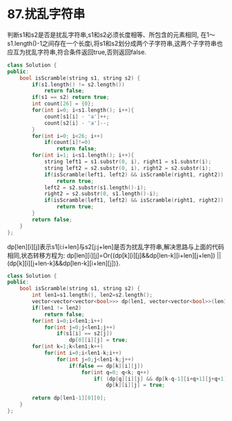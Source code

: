 # 87.扰乱字符串

判断s1和s2是否是扰乱字符串,s1和s2必须长度相等、所包含的元素相同,
在1～s1.length()-1之间存在一个长度i,将s1和s2划分成两个子字符串,这两个子字符串也应互为扰乱字符串,符合条件返回true,否则返回false.

```cpp
class Solution {
public:
    bool isScramble(string s1, string s2) {
        if(s1.length() != s2.length()) 
            return false;
        if(s1 == s2) return true;
        int count[26] = {0};
        for(int i=0; i<s1.length(); i++){
            count[s1[i] - 'a']++;
            count[s2[i] - 'a']--;
        }
        for(int i=0; i<26; i++)
            if(count[i]!=0) 
                return false;
        for(int i=1; i<s1.length(); i++){
            string left1 = s1.substr(0, i), right1 = s1.substr(i);
            string left2 = s2.substr(0, i), right2 = s2.substr(i);
            if(isScramble(left1, left2) && isScramble(right1, right2))
                return true;
            left2 = s2.substr(s1.length()-i);
            right2 = s2.substr(0, s1.length()-i);
            if(isScramble(left1, left2) && isScramble(right1, right2))
                return true;
        }
        return false;
    }
};
```

dp[len][i][j]表示s1[i:i+len]与s2[j:j+len]是否为扰乱字符串,解决思路与上面的代码相同,状态转移方程为:
dp[len][i][j]=Or{(dp[k][i][j]&&dp[len-k][i+len][j+len]) || (dp[k][i][j+len-k]&&dp[len-k][i+len][j])}.

```cpp
class Solution {
public:
    bool isScramble(string s1, string s2) {
        int len1=s1.length(), len2=s2.length();
        vector<vector<vector<bool>>> dp(len1, vector<vector<bool>>(len1, vector<bool>(len1, false)));
        if(len1 != len2)
            return false;
        for(int i=0;i<len1;i++)
            for(int j=0;j<len1;j++)
                if(s1[i] == s2[j])
                    dp[0][i][j] = true;
        for(int k=1;k<len1;k++)
            for(int i=0;i<len1-k;i++)
                for(int j=0;j<len1-k;j++)
                    if(false == dp[k][i][j])
                        for(int q=0; q<k; q++)
                            if( (dp[q][i][j] && dp[k-q-1][i+q+1][j+q+1]) || (dp[q][i][j+k-q] && dp[k-q-1][i+q+1][j]) )
                                dp[k][i][j] = true;
 
        return dp[len1-1][0][0];
    }
};
```
